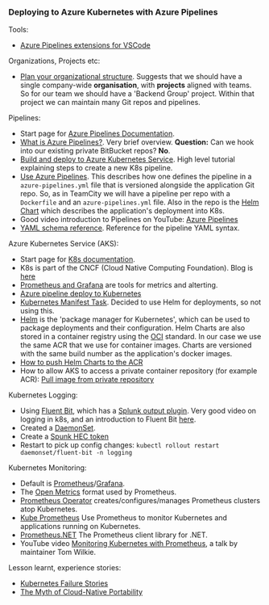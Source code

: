 ### Deploying to Azure Kubernetes with Azure Pipelines

Tools:
* [Azure Pipelines extensions for VSCode](https://azure.microsoft.com/es-es/blog/new-azure-pipelines-announcements-vs-code-extension-github-releases-and-more/)

Organizations, Projects etc:
* [Plan your organizational structure](https://docs.microsoft.com/en-us/azure/devops/user-guide/plan-your-azure-devops-org-structure?view=azure-devops). Suggests that we should have a single company-wide __organisation__, with __projects__ aligned with teams. So for our team we should have a 'Backend Group' project. Within that project we can maintain many Git repos and pipelines.

Pipelines:
* Start page for [Azure Pipelines Documentation](https://docs.microsoft.com/en-gb/azure/devops/pipelines/?view=azure-devops).
* [What is Azure Pipelines?](https://docs.microsoft.com/en-gb/azure/devops/pipelines/get-started/what-is-azure-pipelines?view=azure-devops). Very brief overview. __Question:__ Can we hook into our existing private BitBucket repos? __No__.
* [Build and deploy to Azure Kubernetes Service](https://docs.microsoft.com/en-gb/azure/devops/pipelines/ecosystems/kubernetes/aks-template?view=azure-devops). High level tutorial explaining steps to create a new K8s pipeline.
* [Use Azure Pipelines](https://docs.microsoft.com/en-gb/azure/devops/pipelines/get-started/pipelines-get-started?view=azure-devops). This describes how one defines the pipeline in a `azure-pipelines.yml` file that is versioned alongside the application Git repo. So, as in TeamCity we will have a pipeline per repo with a `Dockerfile` and an `azure-pipelines.yml` file. Also in the repo is the [Helm Chart](https://helm.sh/) which describes the application's deployment into K8s.
* Good video introduction to Pipelines on YouTube: [Azure Pipelines](https://www.youtube.com/watch?v=IUak2y4s950)
* [YAML schema reference](https://docs.microsoft.com/en-us/azure/devops/pipelines/yaml-schema?view=azure-devops&tabs=schema%2Cparameter-schema). Reference for the pipeline YAML syntax.

Azure Kubernetes Service (AKS):
* Start page for [K8s documentation](https://kubernetes.io/docs/concepts/overview/what-is-kubernetes/).
* K8s is part of the CNCF (Cloud Native Computing Foundation). Blog is [here](https://www.cncf.io/newsroom/blog/)
* [Prometheus and Grafana](https://prometheus.io/) are tools for metrics and alterting.
* [Azure pipeline deploy to Kubernetes](https://docs.microsoft.com/en-us/azure/devops/pipelines/ecosystems/kubernetes/deploy?view=azure-devops)
* [Kubernetes Manifest Task](https://docs.microsoft.com/en-us/azure/devops/pipelines/tasks/deploy/kubernetes-manifest?view=azure-devops). Decided to use Helm for deployments, so not using this.
* [Helm](https://helm.sh/) is the 'package manager for Kubernetes', which can be used to package deployments and their configuration. Helm Charts are also stored in a container registry using the [OCI](https://helm.sh/docs/topics/registries/) standard. In our case we use the same ACR that we use for container images. Charts are versioned with the same build number as the application's docker images.
* [How to push Helm Charts to the ACR](https://docs.microsoft.com/en-us/azure/container-registry/container-registry-helm-repos)
* How to allow AKS to access a private container repository (for example ACR): [Pull image from private repository](https://kubernetes.io/docs/tasks/configure-pod-container/pull-image-private-registry/)

Kubernetes Logging:
* Using [Fluent Bit](https://fluentbit.io/), which has a [Splunk output plugin](https://docs.fluentbit.io/manual/pipeline/outputs/splunk). Very good video on logging in k8s, and an introduction to Fluent Bit [here](https://www.youtube.com/watch?v=7qL5wkAaSh4).
* Created a [DaemonSet](https://docs.fluentbit.io/manual/installation/kubernetes).
* Create a [Spunk HEC token](https://docs.splunk.com/Documentation/Splunk/8.0.3/Data/UsetheHTTPEventCollector#Configure_HTTP_Event_Collector_on_Splunk_Enterprise)
* Restart to pick up config changes: `kubectl rollout restart daemonset/fluent-bit -n logging`

Kubernetes Monitoring:
* Default is [Prometheus](https://prometheus.io/)/[Grafana](https://grafana.com/).
* The [Open Metrics](https://medium.com/@leodido/openmetrics-20d40eb0b302) format used by Prometheus.
* [Prometheus Operator](https://github.com/coreos/prometheus-operator) creates/configures/manages Prometheus clusters atop Kubernetes.
* [Kube Prometheus](https://github.com/coreos/kube-prometheus) Use Prometheus to monitor Kubernetes and applications running on Kubernetes.
* [Prometheus.NET](https://github.com/prometheus-net/prometheus-net) The Prometheus client library for .NET.
* YouTube video [Monitoring Kubernetes with Prometheus](https://www.youtube.com/watch?v=kG9p417sC3I), a talk by maintainer Tom Wilkie.

Lesson learnt, experience stories:
* [Kubernetes Failure Stories](https://github.com/hjacobs/kubernetes-failure-stories)
* [The Myth of Cloud-Native Portability](https://thenewstack.io/myth-cloud-native-portability/)


